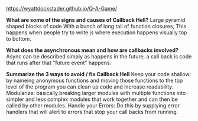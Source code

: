 https://wyattdockstader.github.io/Q-A-Game/

<b>What are some of the signs and causes of Callback Hell?</b>
Large pyramid shaped blocks of code With a bunch of long tail of function closures, This happens when people try to write js where execution happens visually top to bottom.

<b>What does the asynchronous mean and how are callbacks involved?</b>
Async can be described simply as happens in the future, a call back is code that runs after that "future event" happens.

<b>Summarize the 3 ways to avoid / fix Callback Hell</b>
Keep your code shallow: by nameing anonymous functions and moving those functions to the top level of the program you can clean up code and increase readability.
Modularize: basically breaking larger modules with multiple functions into simpler and less complex modules that work together and can then be called by other modules.
Handle your Errors: Do this by supplying error handlers that will alert to errors that stop your call backs from running.